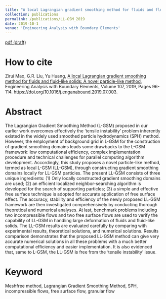 ```yaml
---
title: "A local Lagrangian gradient smoothing method for fluids and fluid-like solids: A novel particle-like method"
collection: publications
permalink: /publications/LL-GSM_2019
date: 2019-10-1
venue: 'Engineering Analysis with Boundary Elements'
---
```

[pdf (draft)](https://www.researchgate.net/profile/Zirui_Mao/publication/334450684_A_local_Lagrangian_gradient_smoothing_method_for_fluids_and_fluid-like_solids_A_novel_particle-like_method/links/5d2bf256a6fdcc2462e0e0b6/A-local-Lagrangian-gradient-smoothing-method-for-fluids-and-fluid-like-solids-A-novel-particle-like-method.pdf)

# How to cite 
Zirui Mao, G.R. Liu, Yu Huang, [A local Lagrangian gradient smoothing method for fluids and fluid-like solids: A novel particle-like method](http://www.sciencedirect.com/science/article/pii/S0955799719303601), Engineering Analysis with Boundary Elements, Volume 107, 2019, Pages 96-114. https://doi.org/10.1016/j.enganabound.2019.07.003.

# Abstract
The Lagrangian Gradient Smoothing Method (L-GSM) proposed in our earlier work overcomes effectively the ‘tensile instability’ problem inherently existed in the widely used smoothed particle hydrodynamics (SPH) method. However, the employment of background grid in L-GSM for the construction of gradient smoothing domains leads some drawbacks to the L-GSM framework: low computational efficiency, complex implementation procedure and technical challenges for parallel computing algorithm development. Accordingly, this study proposes a novel particle-like method, termed as local L-GSM (LL-GSM), through constructing gradient smoothing domains locally for LL-GSM particles. The present LL-GSM consists of three unique ingredients: (1) Only locally constructed gradient smoothing domains are used; (2) an efficient localized neighbor-searching algorithm is developed for the search of supporting particles; (3) a simple and effective free surface technique is adopted for accurate application of free surface effect. The accuracy, stability and efficiency of the newly proposed LL-GSM framework are then investigated comprehensively by conducting thorough theoretical and numerical analyses. At last, benchmark problems including two incompressible flows and two free surface flows are used to verify the capability of LL-GSM in handling large deformation of fluids and fluid-like solids. The LL-GSM results are evaluated carefully by comparing with experimental results, theoretical solutions, and numerical solutions. Results comparison demonstrates that the proposed LL-GSM method can give very accurate numerical solutions in all these problems with a much better computational efficiency and easier implementation. It is also evidenced that, same to L-GSM, the LL-GSM is free from the ‘tensile instability’ issue.

# Keyword
Meshfree method, Lagrangian Gradient Smoothing Method, SPH, incompressible flows, free surface flow, granular flow

